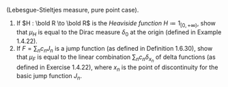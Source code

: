 (Lebesgue-Stieltjes measure, pure point case).
1. If $H : \bold R \to \bold R$ is the $Heaviside\ function\ H \coloneqq 1_{[0,+\infty)}$, show that $\mu_H$ is equal to the Dirac measure $\delta _0$ at the origin (defined in Example 1.4.22).
2. If $F=\sum _n c_n J_n$ is a jump function (as defined in Definition 1.6.30), show that $\mu_F$ is equal to the linear combination $\sum _nc_n \delta_{x_n}$ of delta functions (as defined in Exercise 1.4.22), where $x_n$ is the point of discontinuity for the basic jump function $J_n$.